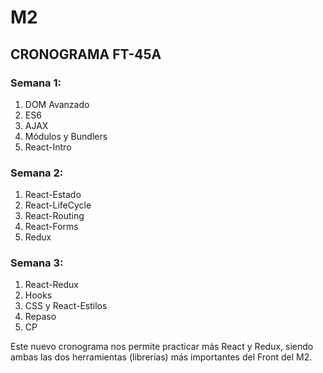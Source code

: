 # M2
## CRONOGRAMA FT-45A
### Semana 1:
1. DOM Avanzado
2. ES6
3. AJAX
4. Módulos y Bundlers
5. React-Intro
### Semana 2:
1. React-Estado
2. React-LifeCycle
3. React-Routing
4. React-Forms
5. Redux
### Semana 3:
1. React-Redux
2. Hooks
3. CSS y React-Estilos
4. Repaso
5. CP

Este nuevo cronograma nos permite practicar más React y Redux, siendo ambas las dos herramientas (librerías) más importantes del Front del M2.